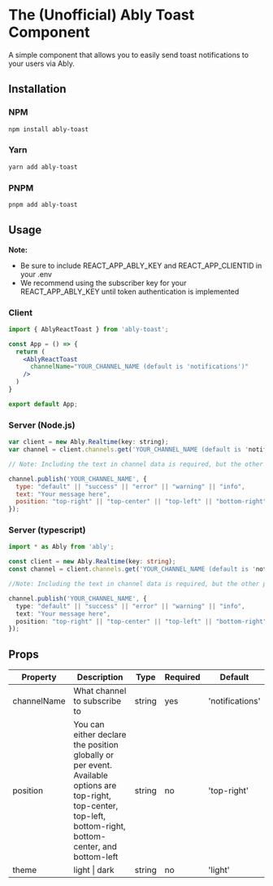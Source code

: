 # The (Unofficial) Ably Toast Component

A simple component that allows you to easily send toast notifications to your users via Ably.

## Installation

### NPM
```bash
npm install ably-toast
```

### Yarn
```bash
yarn add ably-toast
```

### PNPM
```bash
pnpm add ably-toast
```

## Usage

**Note:**
- Be sure to include REACT_APP_ABLY_KEY and REACT_APP_CLIENTID in your .env
- We recommend using the subscriber key for your REACT_APP_ABLY_KEY until token authentication is implemented

### Client
```jsx
import { AblyReactToast } from 'ably-toast';

const App = () => {
  return (
    <AblyReactToast
      channelName="YOUR_CHANNEL_NAME (default is 'notifications')"
    />
  )
}

export default App;
```


### Server (Node.js)
```js
var client = new Ably.Realtime(key: string);
var channel = client.channels.get('YOUR_CHANNEL_NAME (default is 'notifications')');

// Note: Including the text in channel data is required, but the other properties are optional

channel.publish('YOUR_CHANNEL_NAME', {
  type: "default" || "success" || "error" || "warning" || "info",
  text: "Your message here",
  position: "top-right" || "top-center" || "top-left" || "bottom-right" || "bottom-center" || "bottom-left",
});
```

### Server (typescript)
```ts
import * as Ably from 'ably';

const client = new Ably.Realtime(key: string);
const channel = client.channels.get('YOUR_CHANNEL_NAME (default is 'notifications')');

//Note: Including the text in channel data is required, but the other properties are optional.

channel.publish('YOUR_CHANNEL_NAME', {
  type: "default" || "success" || "error" || "warning" || "info",
  text: "Your message here",
  position: "top-right" || "top-center" || "top-left" || "bottom-right" || "bottom-center" || "bottom-left",
});
```
## Props

| Property    | Description                                                                                                                                                    | Type   | Required | Default         |
|-------------|----------------------------------------------------------------------------------------------------------------------------------------------------------------|--------|----------|-----------------|
| channelName | What channel to subscribe to                                                                                                                                   | string | yes      | 'notifications' |
| position    | You can either declare the position globally or per event. Available options are top-right, top-center, top-left, bottom-right, bottom-center, and bottom-left | string | no       | 'top-right'     |
| theme       | light \| dark                                                                                                                                                  | string | no       | 'light'           |